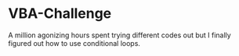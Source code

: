 # VBA-Challenge
A million agonizing hours spent trying different codes out but I finally figured out how to use conditional loops.
